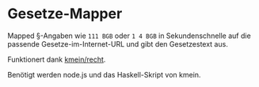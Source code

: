 # Gesetze-Mapper

Mapped §-Angaben wie `111 BGB` oder `1 4 BGB` in Sekundenschnelle auf die
passende Gesetze-im-Internet-URL und gibt den Gesetzestext aus.

Funktionert dank [kmein/recht](https://github.com/kmein/recht).

Benötigt werden node.js und das Haskell-Skript von kmein.
